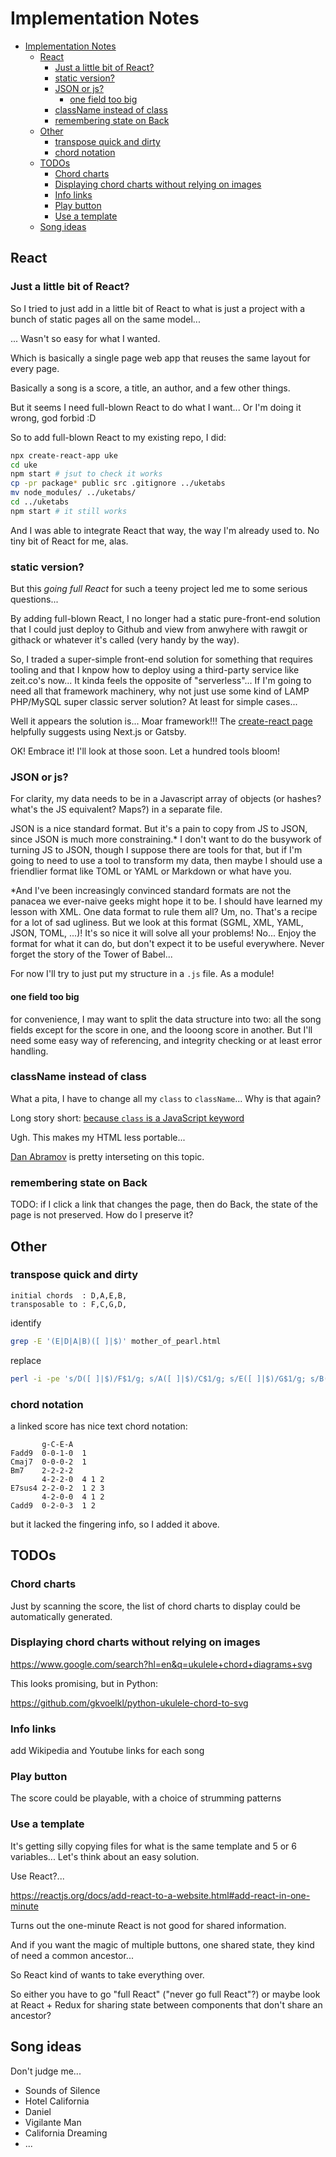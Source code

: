 # Implementation Notes

- [Implementation Notes](#implementation-notes)
  - [React](#react)
    - [Just a little bit of React?](#just-a-little-bit-of-react)
    - [static version?](#static-version)
    - [JSON or js?](#json-or-js)
      - [one field too big](#one-field-too-big)
    - [className instead of class](#classname-instead-of-class)
    - [remembering state on Back](#remembering-state-on-back)
  - [Other](#other)
    - [transpose quick and dirty](#transpose-quick-and-dirty)
    - [chord notation](#chord-notation)
  - [TODOs](#todos)
    - [Chord charts](#chord-charts)
    - [Displaying chord charts without relying on images](#displaying-chord-charts-without-relying-on-images)
    - [Info links](#info-links)
    - [Play button](#play-button)
    - [Use a template](#use-a-template)
  - [Song ideas](#song-ideas)

## React

### Just a little bit of React?

So I tried to just add in a little bit of React to what is just a project with a bunch of static pages all on the same model...

... Wasn't so easy for what I wanted.

Which is basically a single page web app that reuses the same layout for every page.

Basically a song is a score, a title, an author, and a few other things.

But it seems I need full-blown React to do what I want... Or I'm doing it wrong, god forbid :D

So to add full-blown React to my existing repo, I did:

```bash
npx create-react-app uke
cd uke
npm start # jsut to check it works
cp -pr package* public src .gitignore ../uketabs
mv node_modules/ ../uketabs/
cd ../uketabs
npm start # it still works
```

And I was able to integrate React that way, the way I'm already used to. No tiny bit of React for me, alas.

### static version?

But this _going full React_ for such a teeny project led me to some serious questions...

By adding full-blown React, I no longer had a static pure-front-end solution that I could just deploy to Github and view from anwyhere with rawgit or githack or whatever it's called (very handy by the way).

So, I traded a super-simple front-end solution for something that requires tooling and that I knpow how to deploy using a third-party service like zeit.co's now... It kinda feels the opposite of "serverless"... If I'm going to need all that framework machinery, why not just use some kind of LAMP PHP/MySQL super classic server solution? At least for simple cases...

Well it appears the solution is... Moar framework!!! The [create-react page](https://reactjs.org/docs/create-a-new-react-app.html#nextjs) helpfully suggests using Next.js or Gatsby.

OK! Embrace it! I'll look at those soon. Let a hundred tools bloom!

### JSON or js?

For clarity, my data needs to be in a Javascript array of objects (or hashes? what's the JS equivalent? Maps?) in a separate file.

JSON is a nice standard format. But it's a pain to copy from JS to JSON, since JSON is much more constraining.* I don't want to do the busywork of turning JS to JSON, though I suppose there are tools for that, but if I'm going to need to use a tool to transform my data, then maybe I should use a friendlier format like TOML or YAML or Markdown or what have you.

*And I've been increasingly convinced standard formats are not the panacea we ever-naive geeks might hope it to be. I should have learned my lesson with XML. One data format to rule them all? Um, no. That's a recipe for a lot of sad ugliness. But we look at this format (SGML, XML, YAML, JSON, TOML, ...)! It's so nice it will solve all your problems! No... Enjoy the format for what it can do, but don't expect it to be useful everywhere. Never forget the story of the Tower of Babel...

For now I'll try to just put my structure in a `.js` file. As a module!

#### one field too big

for convenience, I may want to split the data structure into two: all the song fields except for the score in one, and the looong score in another. But I'll need some easy way of referencing, and integrity checking or at least error handling.

### className instead of class

What a pita, I have to change all my `class` to `className`... Why is that again?

Long story short: [because `class` is a JavaScript keyword](https://stackoverflow.com/questions/46989454/class-vs-classname-in-react-16)

Ugh. This makes my HTML less portable...

[Dan Abramov](https://github.com/facebook/react/issues/13525#issuecomment-417818906) is pretty interseting on this topic.

### remembering state on Back

TODO: if I click a link that changes the page, then do Back, the state of the page is not preserved. How do I preserve it?

## Other

### transpose quick and dirty

```text
initial chords  : D,A,E,B,
transposable to : F,C,G,D,
```

identify

```bash
grep -E '(E|D|A|B)([ ]|$)' mother_of_pearl.html
```

replace

```bash
perl -i -pe 's/D([ ]|$)/F$1/g; s/A([ ]|$)/C$1/g; s/E([ ]|$)/G$1/g; s/B([ ]|$)/D$1/g; ' mother_of_pearl.html
```

### chord notation

a linked score has nice text chord notation:

```text
       g-C-E-A
Fadd9  0-0-1-0  1
Cmaj7  0-0-0-2  1
Bm7    2-2-2-2
       4-2-2-0  4 1 2
E7sus4 2-2-0-2  1 2 3
       4-2-0-0  4 1 2
Cadd9  0-2-0-3  1 2
```

but it lacked the fingering info, so I added it above.

## TODOs

### Chord charts

Just by scanning the score, the list of chord charts
to display could be automatically generated.

### Displaying chord charts without relying on images

https://www.google.com/search?hl=en&q=ukulele+chord+diagrams+svg

This looks promising, but in Python:

https://github.com/gkvoelkl/python-ukulele-chord-to-svg

### Info links

add Wikipedia and Youtube links for each song

### Play button

The score could be playable, with a choice of strumming patterns

### Use a template

It's getting silly copying files for what is the same template and 5 or 6 variables... Let's think about an easy solution.

Use React?...

https://reactjs.org/docs/add-react-to-a-website.html#add-react-in-one-minute

Turns out the one-minute React is not good for shared information.

And if you want the magic of multiple buttons, one shared state, they kind of need a common ancestor...

So React kind of wants to take everything over.

So either you have to go "full React" ("never go full React"?)
or maybe look at React + Redux for sharing state between components that don't share an ancestor?

## Song ideas

Don't judge me...

- Sounds of Silence
- Hotel California
- Daniel
- Vigilante Man
- California Dreaming
- ...
